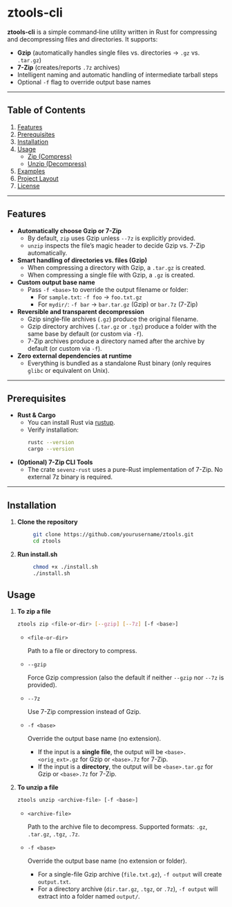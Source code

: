 # ztools-cli

**ztools-cli** is a simple command‐line utility written in Rust for compressing and decompressing files and directories. It supports:

- **Gzip** (automatically handles single files vs. directories → `.gz` vs. `.tar.gz`)
- **7-Zip** (creates/reports `.7z` archives)
- Intelligent naming and automatic handling of intermediate tarball steps
- Optional `-f` flag to override output base names

---

## Table of Contents

1. [Features](#features)
2. [Prerequisites](#prerequisites)
3. [Installation](#installation)
4. [Usage](#usage)
   - [Zip (Compress)](#zip-compress)
   - [Unzip (Decompress)](#unzip-decompress)
5. [Examples](#examples)
6. [Project Layout](#project-layout)
7. [License](#license)

---

## Features

- **Automatically choose Gzip or 7-Zip**
  - By default, `zip` uses Gzip unless `--7z` is explicitly provided.
  - `unzip` inspects the file’s magic header to decide Gzip vs. 7-Zip automatically.
- **Smart handling of directories vs. files (Gzip)**
  - When compressing a directory with Gzip, a `.tar.gz` is created.
  - When compressing a single file with Gzip, a `.gz` is created.
- **Custom output base name**
  - Pass `-f <base>` to override the output filename or folder:
    - For `sample.txt`: `-f foo` → `foo.txt.gz`
    - For `mydir/`: `-f bar` → `bar.tar.gz` (Gzip) or `bar.7z` (7-Zip)
- **Reversible and transparent decompression**
  - Gzip single‐file archives (`.gz`) produce the original filename.
  - Gzip directory archives (`.tar.gz` or `.tgz`) produce a folder with the same base by default (or custom via `-f`).
  - 7-Zip archives produce a directory named after the archive by default (or custom via `-f`).
- **Zero external dependencies at runtime**
  - Everything is bundled as a standalone Rust binary (only requires `glibc` or equivalent on Unix).

---

## Prerequisites

- **Rust & Cargo**
  - You can install Rust via [rustup](https://rustup.rs/).
  - Verify installation:
    ```sh
    rustc --version
    cargo --version
    ```
- **(Optional) 7-Zip CLI Tools**
  - The crate `sevenz-rust` uses a pure-Rust implementation of 7-Zip. No external 7z binary is required.

---

## Installation

1. **Clone the repository**
   ```sh
        git clone https://github.com/yourusername/ztools.git
        cd ztools
   ```
2. **Run install.sh**
   ```sh
        chmod +x ./install.sh
        ./install.sh
   ```

## Usage

1. **To zip a file**

   ```sh
   ztools zip <file-or-dir> [--gzip] [--7z] [-f <base>]
   ```
   - `<file-or-dir>`

     Path to a file or directory to compress.
   - `--gzip`

     Force Gzip compression (also the default if neither `--gzip` nor `--7z` is provided).
   - `--7z`

     Use 7-Zip compression instead of Gzip.
   - `-f <base>`

     Override the output base name (no extension).

     - If the input is a **single file**, the output will be `<base>.<orig_ext>.gz` for Gzip or `<base>.7z` for 7-Zip.
     - If the input is a **directory**, the output will be `<base>.tar.gz` for Gzip or `<base>.7z` for 7-Zip.
2. **To unzip a file**

   ```sh
   ztools unzip <archive-file> [-f <base>]
   ```
   - `<archive-file>`

     Path to the archive file to decompress. Supported formats: `.gz`, `.tar.gz`, `.tgz`, `.7z`.
   - `-f <base>`

     Override the output base name (no extension or folder).

     - For a single-file Gzip archive (`file.txt.gz`), `-f output` will create `output.txt`.
     - For a directory archive (`dir.tar.gz`, `.tgz`, or `.7z`), `-f output` will extract into a folder named `output/`.
